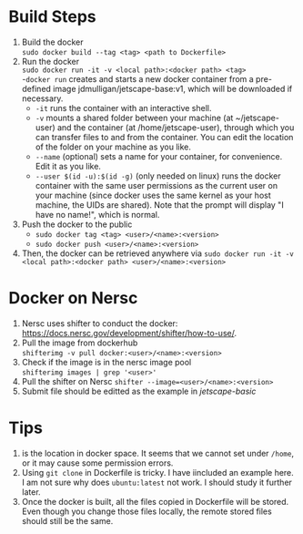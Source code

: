 # Build Steps
1. Build the docker <br>
   `sudo docker build --tag <tag> <path to Dockerfile>`
2. Run the docker <br>
   `sudo docker run -it -v <local path>:<docker path> <tag>`<br>
    -`docker run` creates and starts a new docker container from a pre-defined image jdmulligan/jetscape-base:v1, which will be downloaded if necessary.
    - `-it` runs the container with an interactive shell.
    - `-v` mounts a shared folder between your machine (at ~/jetscape-user) and the container (at /home/jetscape-user), through which you can transfer files to and from the container. You can edit the location of the folder on your machine as you like.
    - `--name` (optional) sets a name for your container, for convenience. Edit it as you like.
    - `--user $(id -u):$(id -g)` (only needed on linux) runs the docker container with the same user permissions as the current user on your machine (since docker uses the same kernel as your host machine, the UIDs are shared). Note that the prompt will display "I have no name!", which is normal. 
3. Push the docker to the public <br>
   - `sudo docker tag <tag> <user>/<name>:<version>`
   - `sudo docker push <user>/<name>:<version>`
4. Then, the docker can be retrieved anywhere via `sudo docker run -it -v <local path>:<docker path> <user>/<name>:<version>`

# Docker on Nersc
1. Nersc uses shifter to conduct the docker: https://docs.nersc.gov/development/shifter/how-to-use/. 
2. Pull the image from dockerhub <br>
`shifterimg -v pull docker:<user>/<name>:<version>`
3. Check if the image is in the nersc image pool <br> 
`shifterimg images | grep '<user>'`
4. Pull the shifter on Nersc
`shifter --image=<user>/<name>:<version>`
5. Submit file should be editted as the example in *jetscape-basic*

# Tips
1. <workdir> is the location in docker space. It seems that we cannot set <workdir> under `/home`, or it may cause some permission errors. 
2. Using `git clone` in Dockerfile is tricky. I have iincluded an example here. I am not sure why does `ubuntu:latest` not work. I should study it further later. 
3. Once the docker is built, all the files copied in Dockerfile will be stored. Even though you change those files locally, the remote stored files should still be the same. 
